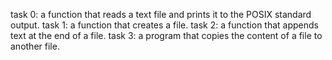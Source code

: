 task 0: a function that reads a text file and prints it to the POSIX standard output.
task 1: a function that creates a file.
task 2: a function that appends text at the end of a file.
task 3: a program that copies the content of a file to another file.
